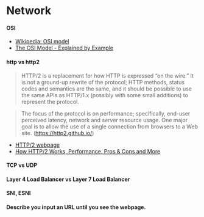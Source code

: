 # Network

#### OSI
- [Wikipedia: OSI model](https://en.wikipedia.org/wiki/OSI_model)
- [The OSI Model - Explained by Example](https://www.youtube.com/watch?v=7IS7gigunyI)

#### http vs http2
> HTTP/2 is a replacement for how HTTP is expressed “on the wire.” It is not a ground-up rewrite of the protocol; HTTP methods, status codes and semantics are the same, and it should be possible to use the same APIs as HTTP/1.x (possibly with some small additions) to represent the protocol.

> The focus of the protocol is on performance; specifically, end-user perceived latency, network and server resource usage. One major goal is to allow the use of a single connection from browsers to a Web site.
(https://http2.github.io/)

- [HTTP/2 webpage](https://http2.github.io/)
- [How HTTP/2 Works, Performance, Pros & Cons and More](https://www.youtube.com/watch?v=fVKPrDrEwTI&t=888s)

#### TCP vs UDP

#### Layer 4 Load Balancer vs Layer 7 Load Balancer


#### SNI, ESNI

#### Describe you input an URL until you see the webpage.
